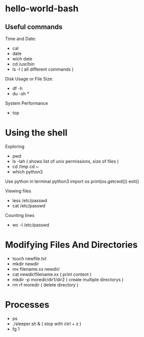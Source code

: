 # hello-world-bash

## Useful commands

Time and Date:
- cal
- date
- wich date
- cd /usr/bin
- ls -l ( all different commands )

Disk Usage or File Size: 
- df -h
- du -sh *

System Performance
- top

# Using the shell
Exploring
- pwd
- ls -lah ( shows list of unix permissions, size of files )
- cd /tmp cd ~
- which python3

Use python in terminal
python3
import os
print(os.getcwd())
exit()

Viewing files
- less /etc/passwd
- cat /etc/passwd

Counting lines
- wc -l /etc/passwd

# Modifying Files And Directories
- touch newfile.txt
- mkdir newdir
- mv filename.xx newdir/
- cat newdir/filename.xx ( print content )
- mkdir -p moredir/dir1/dir2 ( create multiple directorys )
- rm rf moredir ( delete directory )

# Processes
- ps
- ./sleeper.sh & ( stop with ctrl + z )
- fg 1
